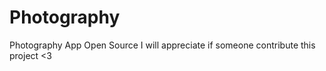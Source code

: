 # Photography
Photography App Open Source I will appreciate if someone contribute this project &lt;3

